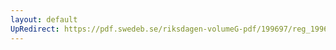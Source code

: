 ```yaml
---
layout: default
UpRedirect: https://pdf.swedeb.se/riksdagen-volumeG-pdf/199697/reg_199697/reg_199697_0197.pdf
---
```

